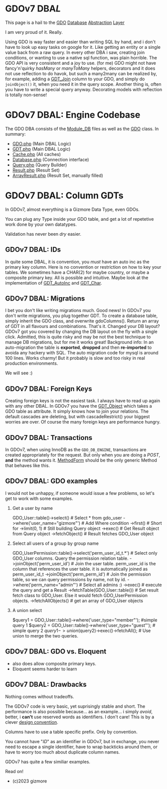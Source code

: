 # GDOv7 DBA*L*

This page is a hail to the
[GDO](../GDO/Core/GDO.php)
[Database]()
[Abstraction]()
[Layer]()


I am very proud of it. Really.

Using GDO is way faster and easier than writing SQL by hand,
and i don't have to look up easy tasks on google for it.
Like getting an entity or a single value back from a raw query.
In every other DBA i saw, creating join conditions,
or wanting to use a native sql function, was plain horrible.
The GDO API is very consistent and a joy to use. (for me)
GDO might not have fancy'n'quirky *hasMany* or *manyToMany* helpers, decorators and it does not use reflection to do havok,
but such a many2many can be realized by, for example,
adding a [GDT_Join](../GDO/Core/GDT_Join.php) column to your GDO,
and simply do `joinObject()` it, when you need it in the query scope.
Another thing is, often you have to write a special query anyway.
Decorating models with reflection is totally non-sense!


# GDOv7 DBAL: Engine Codebase 

The GDO DBA consists of the [Module_DB](../GDO/DB) files as well as the [GDO](../GDO/Core/GDO.php) class.
In summary:

 - [GDO.php](../GDO/Core/GDO.php) (Main DBAL Logic)
 - [GDT.php](../GDO/Core/GDO.php) (Main DBAL Logic)
 - [Cache.php](../GDO/DB/Cache.php) (All caches)
 - [Database.php](../GDO/DB/Database.php) (Connection interface)
 - [Query.php](../GDO/DB/Query.php) (Query Builder)
 - [Result.php](../GDO/DB/Result.php) (Result Set)
 - [ArrayResult.php](../GDO/DB/ArrayResult.php) (Result Set, manually filled)
 
 
# GDOv7 DBAL: Column GDTs

In GDOv7, almost everything is a Gizmore Data Type, even GDOs.

You can plug any Type inside your GDO table,
and get a lot of repetetive work done by your own datatypes.

Validation has never been *dry* easier.


## GDOv7 DBAL: IDs

In quite some DBAL, it is convention, you *must* have an auto inc as the primary key column.
Here is no convention or restriction on how to key your tables.
We sometimes have a CHAR(2) for maybe country, or maybe a composite primary key. All is possible and intuitive.
Maybe look at the implementation of
[GDT_AutoInc](../GDO/Core/GDT_AutoInc.php) and
[GDT_Char](../GDO/Core/GDT_Char.php).


## GDOv7 DBAL: Migrations

I bet you don't like writing migrations much.
Good news! In GDOv7 you don't write migrations, you plug together GDT.
To create a database table, simply inherit the GDO class, and overwrite gdoColumns().
Return an array of GDT in all flavours and combinations. That's it.
Changed your DB layout?
GDOv7 got you covered by changing the DB layout on the fly with a single click.
Admitted, this is quite risky and may be not the best technique to manage DB migrations, but for me it works great!
Background info: In an auto-migration the table is **exported**, **dropped** and then **re-imported** to avoida any hackery with SQL. The auto migration code for mysql is around 100 lines.
Works charmy!
But it probably is slow and too risky in real production environments.

We will see :)

## GDOv7 DBAL: Foreign Keys

Creating foreign keys is not the easiest task.
I always have to read up again with any other DBAL.
In GDOv7 you have the [GDT_Object](../GDO/Core/GDT_Object.php) which takes a GDO table as attribute.
It simply knows how to join your relations.
The default cascades are deleting, but with cascadeRestrict() your biggest worries are over.
Of course the many foreign keys are performance hungry.


## GDOv7 DBAL: Transactions

In GDOv7, when using InnoDB as the `GDO_DB_ENGINE`,
transactions are created appropriately for the request.
But only when you are doing a *POST*, **and** the method wants it.
[MethodForm](../GDO/Form/MethodForm.php)
should be the only generic Method that behaves like this.


## GDOv7 DBAL: GDO examples

I would not be unhappy, if someone would issue a few problems,
so let's get to work with some examples.


1) Get a user by name

    GDO_User::table()->select() # Select * from gdo_user
    ->where('user_name="gizmore"') # Add Where condition
    ->first() # Short for ->limit(0, 1) # Still building Query object
    ->exec() # Get Result object from Query object
    ->fetchObject() # Result fetches GDO_User object
    

2) Select all users of a group by group name

    GDO_UserPermission::table()->select('perm_user_id_t.*') # Select only  GDO_User columns. Query the permission relation table.
    ->joinObject('perm_user_id') # Join the user table. perm_user_id is the column that references the user table. it is automatically joined as perm_user_id_t
    ->joinObject('perm_perm_id') # Join the permission table, so we can query permissions by name, not by id.
    ->where('perm_name="admin"') # Select all admins :)
    ->exec() # execute the query and get a Result
    ->fetchTable(GDO_User::table()) # Set result fetch class to GDO_User. Else it would fetch GDO_UserPermission objects.
    ->fetchAllObjects() # get an array of GDO_User objects
    

3) A union select

    $query1 = GDO_User::table()->where('user_type="member"'); #simple query 1
    $query2 = GDO_User::table()->where('user_type="guest"'); # simple query 2
    $query1->union($query2)->exec()->fetchAll(); # Use union to merge the two queries.


## GDOv7 DBAL: GDO vs. Eloquent

 - also does allow composite primary keys.
 - Eloquent seems harder to learn


## GDOv7 DBAL: Drawbacks

Nothing comes without tradeoffs.

The GDOv7 code is very basic, yet suprisingly stable and short.
The performance is also possible because... as an example...
i simply *avoid*, better, i **can't** use reserved words as identifiers.
I don't care! This is by a clever
[design convention]().

Columns have to use a table specific prefix.
Only by convention.

You cannot have "*ID*" as an identifier in GDOv7,
but in exchange, you never need to escape a single identifier,
have to wrap backticks around them,
or have to worry too much about duplicate column names.

GDOv7 has
quite
a
few
similiar
examples.

Read on!

- (c)2023 gizmore 
 